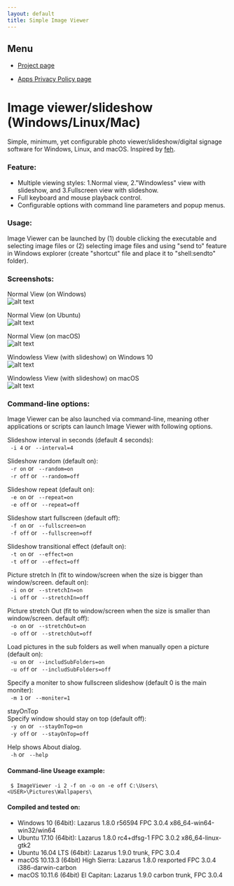 ```yaml
---
layout: default
title: Simple Image Viewer
---
```


## Menu
  
* [Project page](https://github.com/torumyax/Image-viewer)  

* [Apps Privacy Policy page](https://torumyax.github.io/Image-viewer/app-privacy-policy/)  


# Image viewer/slideshow (Windows/Linux/Mac)
Simple, minimum, yet configurable photo viewer/slideshow/digital signage software for Windows, Linux, and macOS. Inspired by [feh](https://feh.finalrewind.org/).

### Feature:  
* Multiple viewing styles: 1.Normal view, 2."Windowless" view with slideshow, and 3.Fullscreen view with slideshow.   
* Full keyboard and mouse playback control. 
* Configurable options with command line parameters and popup menus.  

### Usage:  
Image Viewer can be launched by (1) double clicking the executable and selecting image files or (2) selecting image files and using "send to" feature in Windows explorer (create "shortcut" file and place it to "shell:sendto" folder).



### Screenshots:
Normal View (on Windows)  
![alt text](https://github.com/torumyax/Image-viewer/blob/master/files/bin/ImageViewerScreenshot1.png?raw=true)

Normal View (on Ubuntu)  
![alt text](https://github.com/torumyax/Image-viewer/blob/master/files/bin/Screenshot%20from%202018-02-20%2021-19-26.jpg?raw=true)

Normal View (on macOS)  
![alt text](https://github.com/torumyax/Image-viewer/blob/master/files/bin/Mac%202018-02-20%2018.34.57.png?raw=true)

Windowless View (with slideshow) on Windows 10  
![alt text](https://github.com/torumyax/Image-viewer/blob/master/files/bin/ImageViewerScreenshot3.png?raw=true)

Windowless View (with slideshow) on macOS  
![alt text](https://github.com/torumyax/Image-viewer/blob/master/files/bin/macOS-inFrameScreenshot-2018-02-20%2023.56.00.png?raw=true)


### Command-line options:  
Image Viewer can be also launched via command-line, meaning other applications or scripts can launch Image Viewer with following options.  
   
   
Slideshow interval in seconds (default 4 seconds):  
` -i 4`  or ` --interval=4`   
  
Slideshow random (default on):  
` -r on`  or  ` --random=on`   
` -r off`  or  ` --random=off`   
  
Slideshow repeat (default on):  
` -e on`  or  ` --repeat=on`   
` -e off`  or  ` --repeat=off`   
  
Slideshow start fullscreen (default off):  
` -f on`  or  ` --fullscreen=on`   
` -f off`  or  ` --fullscreen=off`   
  
Slideshow transitional effect (default on):  
` -t on`  or  ` --effect=on`   
` -t off`  or  ` --effect=off`   
  
Picture stretch In (fit to window/screen when the size is bigger than window/screen. default on):  
` -i on`  or  ` --stretchIn=on`   
` -i off`  or  ` --stretchIn=off`   
  
Picture stretch Out (fit to window/screen when the size is smaller than window/screen. default off):  
` -o on`  or  ` --stretchOut=on`   
` -o off`  or  ` --stretchOut=off`   
  
Load pictures in the sub folders as well when manually open a picture (default on):  
` -u on`  or  ` --includSubFolders=on`   
` -u off`  or  ` --includSubFolders=off`   
  
Specify a moniter to show fullscreen slideshow (default 0 is the main moniter):  
` -m 1`  or  ` --moniter=1`    
  
stayOnTop  
Specify window should stay on top (default off):  
` -y on`  or  ` --stayOnTop=on`   
` -y off`  or  ` --stayOnTop=off`   

Help shows About dialog.  
` -h`  or  ` --help`   
  
   
#### Command-line Useage example:    
` $ ImageViewer -i 2 -f on -o on -e off C:\Users\<USER>\Pictures\Wallpapers\` 

 
#### Compiled and tested on:   

* Windows 10 (64bit): Lazarus 1.8.0 r56594 FPC 3.0.4 x86_64-win64-win32/win64
* Ubuntu 17.10 (64bit): Lazarus 1.8.0 rc4+dfsg-1 FPC 3.0.2 x86_64-linux-gtk2
* Ubuntu 16.04 LTS (64bit): Lazarus 1.9.0 trunk, FPC 3.0.4
* macOS 10.13.3 (64bit) High Sierra: Lazarus 1.8.0 rexported FPC 3.0.4 i386-darwin-carbon
* macOS 10.11.6 (64bit) El Capitan: Lazarus 1.9.0 carbon trunk, FPC 3.0.4

